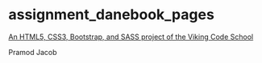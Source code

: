 # assignment_danebook_pages

[An HTML5, CSS3, Bootstrap, and SASS project of the Viking Code School](http://www.vikingcodeschool.com)

Pramod Jacob
